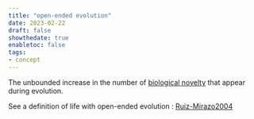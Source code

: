 ```yaml
---
title: "open-ended evolution"
date: 2023-02-22
draft: false
showthedate: true
enabletoc: false
tags:
- concept
---
```


The unbounded increase in the number of [biological novelty](concept/biological%20novelty.md) that appear during evolution. 

See a definition of life with open-ended evolution : [Ruiz-Mirazo2004](reference/Ruiz-Mirazo2004.md)